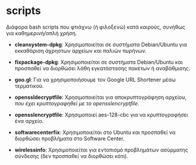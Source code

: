 scripts
=======

Διάφορα bash scripts που φτιάχνω (ή φιλοξενώ) κατά καιρούς, συνήθως για καθημερινή/απλή χρήση.


 * **cleansystem-dpkg**: Χρησιμοποιείται σε συστήματα Debian/Ubuntu για εκκαθάριση άχρηστων αρχείων και παλιών πυρήνων. 

 * **fixpackage-dpkg**: Χρησιμοποιείται σε συστήματα Debian/Ubuntu και προσπαθεί να διορθώσει λάθη εγκατάστασης πακέτων ή αναβάθμισης.

 * **goo.gl**: Για να χρησιμοποιήσουμε τον Google URL Shortener μέσω τερματικού.

 * **openssldecryptfile**: Χρησιμοποιείται για αποκρυπτoγράφηση αρχείου, _που έχει κρυπτογραφηθεί με το opensslencryptfile_. 

 * **opensslencryptfile**: Χρησιμοποιεί aes-128-cbc για να κρυπτογραφήσει ένα αρχείο. 

 * **softwarecenterfix**: Χρησιμοποιείται στο Ubuntu και προσπαθεί να διορθώσει προβλήματα στο Software Center.

 * **wirelessinfo**: Χρησιμοποιείται για εντοπισμό προβλημάτων ασύρματης σύνδεσης (δεν προσπαθεί να διορθώσει κάτι).
